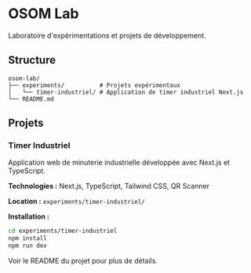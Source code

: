 # OSOM Lab

Laboratoire d'expérimentations et projets de développement.

## Structure

```
osom-lab/
├── experiments/          # Projets expérimentaux
│   └── timer-industriel/ # Application de timer industriel Next.js
└── README.md
```

## Projets

### Timer Industriel
Application web de minuterie industrielle développée avec Next.js et TypeScript.

**Technologies :** Next.js, TypeScript, Tailwind CSS, QR Scanner

**Location :** `experiments/timer-industriel/`

**Installation :**
```bash
cd experiments/timer-industriel
npm install
npm run dev
```

Voir le README du projet pour plus de détails.
